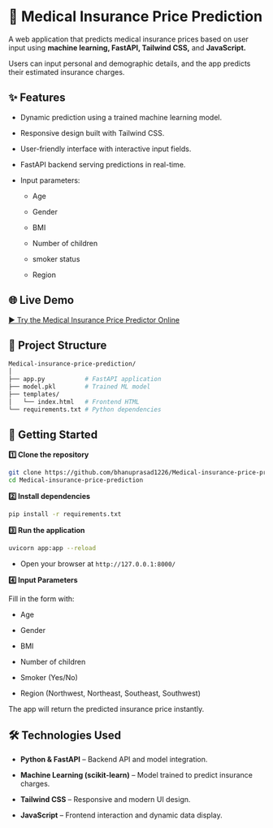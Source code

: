 # 🏥 Medical Insurance Price Prediction
A web application that predicts medical insurance prices based on user input using **machine learning, FastAPI, Tailwind CSS,** and **JavaScript.**

Users can input personal and demographic details, and the app predicts their estimated insurance charges.
## ✨ Features
- Dynamic prediction using a trained machine learning model.

- Responsive design built with Tailwind CSS.

- User-friendly interface with interactive input fields.

- FastAPI backend serving predictions in real-time.

- Input parameters:
    - Age

    - Gender

    - BMI

    - Number of children

    - smoker status

    - Region
## 🌐 Live Demo
[▶ Try the Medical Insurance Price Predictor Online](https://medical-insurance-price-prediction-dsyf.onrender.com/)
## 📂 Project Structure
```bash
Medical-insurance-price-prediction/
│
├── app.py           # FastAPI application
├── model.pkl        # Trained ML model
├── templates/
│   └── index.html   # Frontend HTML
└── requirements.txt # Python dependencies

```
## 🚀 Getting Started
**1️⃣ Clone the repository**
```bash
git clone https://github.com/bhanuprasad1226/Medical-insurance-price-prediction.git
cd Medical-insurance-price-prediction
```
**2️⃣ Install dependencies**
```bash
pip install -r requirements.txt
```
**3️⃣ Run the application**
```bash
uvicorn app:app --reload
```
- Open your browser at `http://127.0.0.1:8000/`
  
**4️⃣ Input Parameters**
  
Fill in the form with:

- Age

- Gender

- BMI

- Number of children

- Smoker (Yes/No)

- Region (Northwest, Northeast, Southeast, Southwest)
  
The app will return the predicted insurance price instantly.
## 🛠 Technologies Used
- **Python & FastAPI** – Backend API and model integration.

- **Machine Learning (scikit-learn)** – Model trained to predict insurance charges.

- **Tailwind CSS** – Responsive and modern UI design.

- **JavaScript** – Frontend interaction and dynamic data display.


